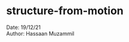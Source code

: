 # structure-from-motion

Date: 19/12/21                                   
Author: Hassaan Muzammil
